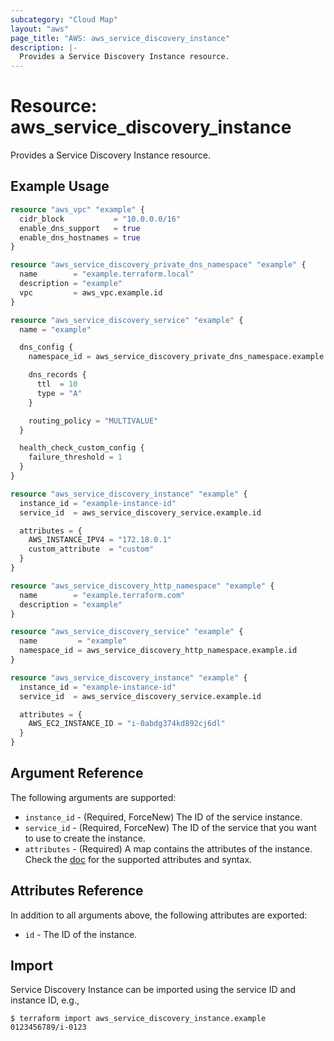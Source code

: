 ```yaml
---
subcategory: "Cloud Map"
layout: "aws"
page_title: "AWS: aws_service_discovery_instance"
description: |-
  Provides a Service Discovery Instance resource.
---
```


# Resource: aws_service_discovery_instance

Provides a Service Discovery Instance resource.

## Example Usage

```terraform
resource "aws_vpc" "example" {
  cidr_block           = "10.0.0.0/16"
  enable_dns_support   = true
  enable_dns_hostnames = true
}

resource "aws_service_discovery_private_dns_namespace" "example" {
  name        = "example.terraform.local"
  description = "example"
  vpc         = aws_vpc.example.id
}

resource "aws_service_discovery_service" "example" {
  name = "example"

  dns_config {
    namespace_id = aws_service_discovery_private_dns_namespace.example.id

    dns_records {
      ttl  = 10
      type = "A"
    }

    routing_policy = "MULTIVALUE"
  }

  health_check_custom_config {
    failure_threshold = 1
  }
}

resource "aws_service_discovery_instance" "example" {
  instance_id = "example-instance-id"
  service_id  = aws_service_discovery_service.example.id

  attributes = {
    AWS_INSTANCE_IPV4 = "172.18.0.1"
    custom_attribute  = "custom"
  }
}
```

```terraform
resource "aws_service_discovery_http_namespace" "example" {
  name        = "example.terraform.com"
  description = "example"
}

resource "aws_service_discovery_service" "example" {
  name         = "example"
  namespace_id = aws_service_discovery_http_namespace.example.id
}

resource "aws_service_discovery_instance" "example" {
  instance_id = "example-instance-id"
  service_id  = aws_service_discovery_service.example.id

  attributes = {
    AWS_EC2_INSTANCE_ID = "i-0abdg374kd892cj6dl"
  }
}
```

## Argument Reference

The following arguments are supported:

* `instance_id` - (Required, ForceNew) The ID of the service instance.
* `service_id` - (Required, ForceNew) The ID of the service that you want to use to create the instance.
* `attributes` - (Required) A map contains the attributes of the instance. Check the [doc](https://docs.aws.amazon.com/cloud-map/latest/api/API_RegisterInstance.html#API_RegisterInstance_RequestSyntax) for the supported attributes and syntax.

## Attributes Reference

In addition to all arguments above, the following attributes are exported:

* `id` - The ID of the instance.

## Import

Service Discovery Instance can be imported using the service ID and instance ID, e.g.,

```
$ terraform import aws_service_discovery_instance.example 0123456789/i-0123
```
